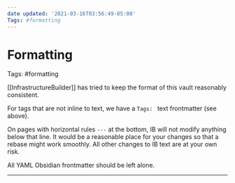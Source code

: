 ```yaml
---
date updated: '2021-03-16T03:56:49-05:00'
Tags: #formatting 
---
```


# Formatting

Tags: #formatting

[[InfrastructureBuilder]] has tried to keep the format of this vault reasonably consistent.

For tags that are not inline to text, we have a ` Tags:  ` text frontmatter (see above).

On pages with horizontal rules `---` at the bottom, IB will not modify anything below that line.  It would be a reasonable place for your changes so that a rebase might work smoothly.  All other changes to IB text are at your own risk.

All YAML Obsidian frontmatter should be left alone.

---
